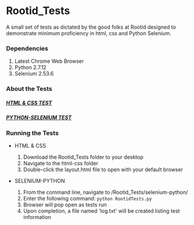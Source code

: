 # Rootid_Tests

A small set of tests as dictated by the good folks at Rootid designed to 
demonstrate minimum proficiency in html, css and Python Selenium.

### Dependencies

1. Latest Chrome Web Browser
2. Python 2.7.12
3. Selenium 2.53.6

### About the Tests

##### [HTML & CSS TEST](https://github.com/NeoCodesOracle/Rootid_Tests/blob/master/html-css/html-css.md)
##### [PYTHON-SELENIUM TEST](https://github.com/NeoCodesOracle/Rootid_Tests/blob/master/selenium-python/selenium-python.md)

### Running the Tests

* HTML & CSS
  1. Download the Rootid_Tests folder to your desktop
  2. Navigate to the html-css folder
  3. Double-click the layout.html file to open with your default browser

* SELENIUM-PYTHON
  1. From the command line, navigate to /Rootid_Tests/selenium-python/
  2. Enter the following command: `python RootidTests.py`
  3. Browser will pop open as tests run
  4. Upon completion, a file named 'log.txt' will be created listing test information